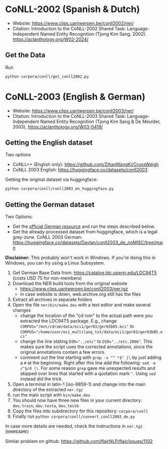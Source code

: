 # CoNLL-2002 (Spanish & Dutch)

- Website: https://www.clips.uantwerpen.be/conll2002/ner/
- Citation: Introduction to the CoNLL-2002 Shared Task: Language-Independent Named Entity Recognition (Tjong Kim Sang, 2002). https://aclanthology.org/W02-2024/

## Get the Data

Run

```bash
python corpora/conll/get_conll2002.py
```

# CoNLL-2003 (English & German)

- Website: https://www.clips.uantwerpen.be/conll2003/ner/
- Citation: Introduction to the CoNLL-2003 Shared Task: Language-Independent Named Entity Recognition (Tjong Kim Sang & De Meulder, 2003), https://aclanthology.org/W03-0419/




## Getting the English dataset

Two options
- CoNLL++ (English only): https://github.com/ZihanWangKi/CrossWeigh
- CoNLL 2003 English: https://huggingface.co/datasets/conll2003

Getting the original dataset via huggingface:

```bash
python corpora/conll/conll2003_en_huggingface.py
```

## Getting the German dataset

Two Options:
- Get the [official German resource](https://catalog.ldc.upenn.edu/LDC94T5) and run the steps described below.
- Get the already processed dataset from huggingface, which is a legal grey-zone. CoNLL 2003 German: https://huggingface.co/datasets/Davlan/conll2003_de_noMISC/tree/main

**Disclaimer:** This probably won't work in Windows. If you're doing this in Windows, you can try using a Linux Subsystem.

1. Get German Base Data from: https://catalog.ldc.upenn.edu/LDC94T5 (costs USD 75 for non-members)
2. Download the NER build tools from the original website
    - https://www.clips.uantwerpen.be/conll2003/ner.tgz
    - in case website is down, web.archive.org still has the files
3. Extract all archives in separate folders
4. Open the file `ner/bin/make.deu` with a text editor and make several changes
    - change the location of the "cd rom" to the actual path were you extracted the LDC94T5 package. E.g., change `CORPUS="/mnt/cdrom/data/eci1/ger03/ger03b05.eci"` to `CORPUS="/home/user/eci_multilang_txt/data/eci1/ger03/ger03b05.eci"`
    - change the line stating `DIR="../etc"` to `DIR="../etc.2006"`. This makes sure the script uses the corrected annotations, since the original annotations contain a few errors.
    - comment out the line starting with `grep -v "^ *$" |\` by just adding a `#` at the beginning. Right after this line add the following: `sed -e /^$/d |\`. For some reason `grep` gave me unexpected results and skipped over lines that started with a quotation mark `"`. Using `sed` instead did the trick. 
5. Open a terminal in latin-1 (iso-8859-1) and change into the main directory of the extracted `ner.tgz`
6. run the main script with `bin/make.deu`
7. You should now have three new files in your current directory: `deu.train`, `deu.testa`, `deu.testb`
8. Copy the files into subdirectory for this repository: `corpora/conll`
9. Finally run `python corpora/conll/convert_conll2003_de.py`

In case more details are needed, check the instructions in `ner.tgz` (`000README`)

Similar problem on github: https://github.com/flairNLP/flair/issues/1102